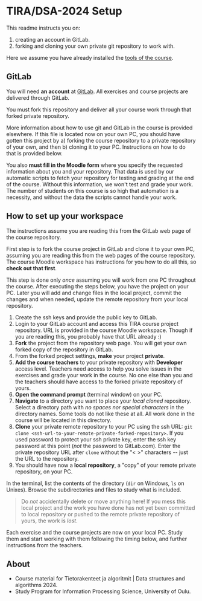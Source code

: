 # TIRA/DSA-2024 Setup

This readme instructs you on:

1. creating an account in GitLab.
1. forking and cloning your own private git repository to work with.

Here we assume you have already installed the [tools of the course](TOOLS.md).


## GitLab 

You will need **an account** at [GitLab](https://gitlab.com). All exercises and course projects are delivered through GitLab. 

You must fork this repository and deliver all your course work through that forked private repository.

More information about how to use git and GitLab in the course is provided elsewhere. If this file is located now on your own PC, you should have gotten this project by a) forking the course repository to a private repository of your own, and then b) cloning it to your PC. Instructions on how to do that is provided below.

You also **must fill in the Moodle form** where you specify the requested information about you and your repository. That data is used by our automatic scripts to fetch your repository for testing and grading at the end of the course. Without this information, we won't test and grade your work. The number of students on this course is so high that automation is a necessity, and without the data the scripts cannot handle your work.


## How to set up your workspace

The instructions assume you are reading this from the GitLab web page of the course repository.

First step is to fork the course project in GitLab and clone it to your own PC, assuming you are reading this from the web pages of the course repository. The course Moodle workspace has instructions for you how to do all this, so **check out that first**.

This step is done only *once* assuming you will work from one PC throughout the course. After executing the steps below, you have the project on your PC. Later you will add and change files in the local project, commit the changes and when needed, update the remote repository from your local repository.

1. Create the ssh keys and provide the public key to GitLab.
1. Login to your GitLab account and access this TIRA course project repository. URL is provided in the course Moodle workspace. Though if you are reading this, you probably have that URL already :)
1. **Fork** the project from the repository web page. You will get your own forked copy of the repository in GitLab.
1. From the forked project settings, **make** your project **private**.
1. **Add the course teachers** to your private repository with **Developer** access level. Teachers need access to help you solve issues in the exercises and grade your work in the course. No one else than you and the teachers should have access to the forked private repository of yours.
1. **Open the command prompt** (terminal window) on your PC.
1. **Navigate** to a directory you want to place your *local cloned* repository. Select a directory path with *no spaces nor special characters* in the directory names. Some tools do not like these at all. All work done in the course will be located in this directory.
1. **Clone** your private remote repository to your PC using the ssh URL: `git clone <ssh-url-to-your-remote-private-forked-repository>`. If you used password to protect your ssh private key, enter the ssh key password at this point (*not* the password to GitLab.com). Enter the private repository URL after `clone` without the "< >" characters -- just the URL to the repository.
1. You should have now a **local repository**, a "copy" of your remote private repository, on your PC. 

In the terminal, list the contents of the directory (`dir` on Windows, `ls` on Unixes). Browse the subdirectories and files to study what is included. 

> Do *not* accidentally delete or move anything here! If you mess this local project and the work you have done has not yet been committed to local repository or pushed to the remote private repository of yours, the work is *lost*.

Each exercise and the course projects are now on your local PC. Study them and start working with them following the timing below, and further instructions from the teachers.

## About

* Course material for Tietorakenteet ja algoritmit | Data structures and algorithms 2024.
* Study Program for Information Processing Science, University of Oulu.

